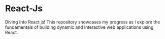 # React-Js

Diving into React.js! This repository showcases my progress as I explore the fundamentals of building dynamic and interactive web applications using React.
